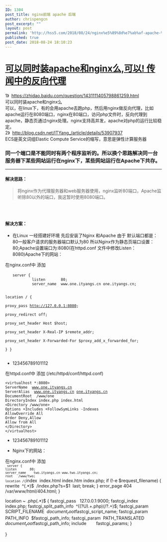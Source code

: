 ```yaml
---
ID: 1304
post_title: nginx前端 apache 后端
author: chrispengcn
post_excerpt: ""
layout: post
permalink: 'http://hss5.com/2018/08/24/nginx%e5%89%8d%e7%ab%af-apache-%e5%90%8e%e7%ab%af/'
published: true
post_date: 2018-08-24 18:10:23
---
```

<h1 class="postTitle"><a id="cb_post_title_url" class="postTitle2" href="https://www.cnblogs.com/yanghaiyan/p/7097393.html">可以同时装apache和nginx么,可以! 传闻中的反向代理</a></h1>
<div class="clear"></div>
<div class="postBody">
<div id="cnblogs_post_body" class="blogpost-body">
<div>1》  <a href="https://zhidao.baidu.com/question/1431111405798861259.html">https://zhidao.baidu.com/question/1431111405798861259.html</a></div>
<div>
<div>可以同时装apache和nginx么</div>
</div>
<div>可以，在linux下，有的会用apache去跑php，然后用nginx做反向代理，比如apache运行在8080端口，nginx在80端口，访问php文件时，反向代理到apache，静态页通过nginx处理。nginx支持高并发，apache对php的运行比较稳定。</div>
<div></div>
<div>2》  <a href="http://blog.csdn.net/ITYang_/article/details/53907937">http://blog.csdn.net/ITYang_/article/details/53907937</a></div>
<div>ECS是英文词组Elastic Compute Service的缩写，意思是弹性计算服务器</div>
<div>
<h3>同一个端口是不能同时有两个程序监听的。所以换个思路解决同一台服务器下某些网站运行在nginx下，某些网站运行在Apache下共存。</h3>

<hr />

<h4>解决思路：</h4>
<blockquote>将nginx作为代理服务器和web服务器使用，nginx监听80端口，Apache监听除80以外的端口，我这暂时使用8080端口。</blockquote>
<img src="https://images2015.cnblogs.com/blog/1069155/201707/1069155-20170702091441789-255935999.png" alt="" />

&nbsp;
<h4>解决方案：</h4>
<ul>
 	<li>在Linux 一经搭建好环境 先后安装了Nginx 和Apache 由于 默认端口都是：80一般客户请求的服务器端口默认为80 所以Nginx作为静态页端口设置：80;Apache设置端口为:8080(在httpd.conf 文件中修改Listen：8080)Apache下的网站：</li>
</ul>
在nginx.conf中 添加
<pre><code>　　server {
            listen       80;
            server_name  www.one.ityangs.cn one.ityangs.cn;

location / {            
            proxy_pass              http://127.0.0.1:8080;              
            proxy_redirect          off;        
            proxy_set_header Host $host;       
            proxy_set_header X-Real-IP $remote_addr;       
            proxy_set_header X-Forwarded-For $proxy_add_x_forwarded_for;           
            } 
}</code></pre>
<ul>
 	<li>123456789101112</li>
</ul>
在httpd.conf中 添加 (/etc/httpd/conf/httpd.conf)
<pre><code>&lt;virtualhost *:8080&gt;
ServerName  <a href="http://www.one.ityangs.cn/">www.one.ityangs.cn</a>
ServerAlias  <a href="http://www.one.ityangs.cn/">www.one.ityangs.cn</a> <a href="http://one.ityangs.cn/">one.ityangs.cn</a> 
DocumentRoot  /www/one
DirectoryIndex index.php index.html
&lt;Directory /www/one&gt;
Options +Includes +FollowSymLinks -Indexes
AllowOverride All
Order Deny,Allow
Allow from All
&lt;/Directory&gt;
&lt;/virtualhost&gt;</code></pre>
<ul>
 	<li>123456789101112</li>
</ul>
<ul>
 	<li>Nginx下的网站：</li>
</ul>
在nginx.conf中 添加
<div><code><code> server {
listen       80;
server_name    two.ityangs.cn www.two.ityangs.cn;
root   /www/two;
location /{</code></code>index  index.html index.htm index.php;
if (!-e $request_filename) {
rewrite  ^(.*)$  /index.php?s=$1  last;
break;
}
error_page 404  /var/www/html/404.html;
}

<code><code></code></code>location ~ \.php(.*)$ {
fastcgi_pass   127.0.0.1:9000;
fastcgi_index  index.php;
fastcgi_split_path_info  ^((?U).+\.php)(/?.+)$;
fastcgi_param  SCRIPT_FILENAME  $document_root$fastcgi_script_name;
fastcgi_param  PATH_INFO  $fastcgi_path_info;
fastcgi_param  PATH_TRANSLATED  $document_root$fastcgi_path_info;
include        fastcgi_params;
}

<code><code></code></code>}

</div>
</div>
<div></div>
</div>
</div>